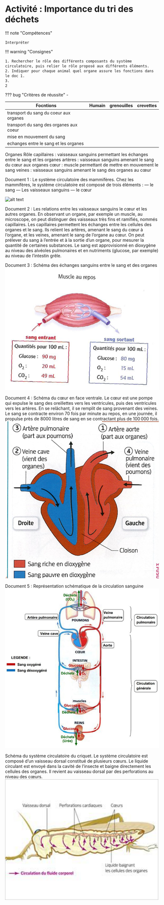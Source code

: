 # Activité : Importance du tri des déchets

!!! note "Compétences"

    Interpréter 

!!! warning "Consignes"

    1. Rechercher le rôle des différents composants du système circulatoire, puis relier le rôle proposé aux différents éléments.
    2. Indiquer pour chaque animal quel organe assure les fonctions dans le doc 1.
    3. 
    2
    
??? bug "Critères de réussite"
    - 


| Focntions |  Humain    | grenouilles   |  crevettes  |
|---|---|--|---|
| transport du sang du coeur aux organes |    |    |    |
| transport du sang des organes aux coeur |    |    |    |
| mise en mouvement du sang |    |    |    |
| echanges entre le sang et les organes |    |    |    |





Organes Rôle
capillaires : vaisseaux sanguins permettant les échanges entre le sang et les organes
artères : vaisseaux sanguins amenant le sang du cœur aux organes
cœur  : muscle permettant de mettre en mouvement le sang
veines : vaisseaux sanguins amenant le sang des organes au cœur


Document 1 : Le système circulatoire des mammifères. Chez les mammifères, le système circulatoire est composé de trois éléments :
— le sang
— Les vaisseaux sanguins
— le cœur

![alt text](image-1.png)


Document 2 : Les relations entre les vaisseaux sanguins le cœur et les autres organes.
En observant un organe, par exemple un muscle, au microscope, on peut distinguer des vaisseaux très fins et ramifiés, nommés capillaires. Les capillaires permettent les échanges entre les cellules des organes et le sang. Ils relient les artères, amenant le sang du cœur à l’organe, et les veines, amenant le sang de l’organe au cœur.
On peut prélever du sang à l’entrée et à la sortie d’un organe, pour mesurer la quantité de certaines substances.
Le sang est approvisionné en dioxygène au niveau des alvéoles pulmonaires et en nutriments (glucose, par exemple) au niveau de l’intestin grêle.




Document 3 : Schéma des échanges sanguins entre le sang et des organes
![alt text](image-4.png)

Document 4 : Schéma du cœur en face ventrale.
Le cœur est une pompe qui expulse le sang des oreillettes vers les ventricules, puis des ventricules vers les artères. En se relâchant, il se remplit de sang provenant des veines. Le sang se contracte environ 70 fois par minute au repos, en une journée, il propulse près de 8000 litres de sang en se contractant plus de 100 000 fois.
![alt text](image-5.png)


Document 5 : Représentation schématique de la circulation sanguine
![alt text](image-6.png)

Schéma du système circulatoire du criquet. Le système circulatoire est composé d’un vaisseau dorsal constitué de plusieurs cœurs. Le liquide circulant est envoyé dans la cavité de l’insecte et baigne directement les cellules des organes.
Il revient au vaisseau dorsal par des perforations au niveau des cœurs.
![alt text](image-7.png)